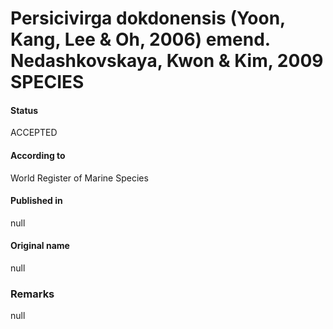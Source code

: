 # Persicivirga dokdonensis (Yoon, Kang, Lee & Oh, 2006) emend. Nedashkovskaya, Kwon & Kim, 2009 SPECIES

#### Status
ACCEPTED

#### According to
World Register of Marine Species

#### Published in
null

#### Original name
null

### Remarks
null